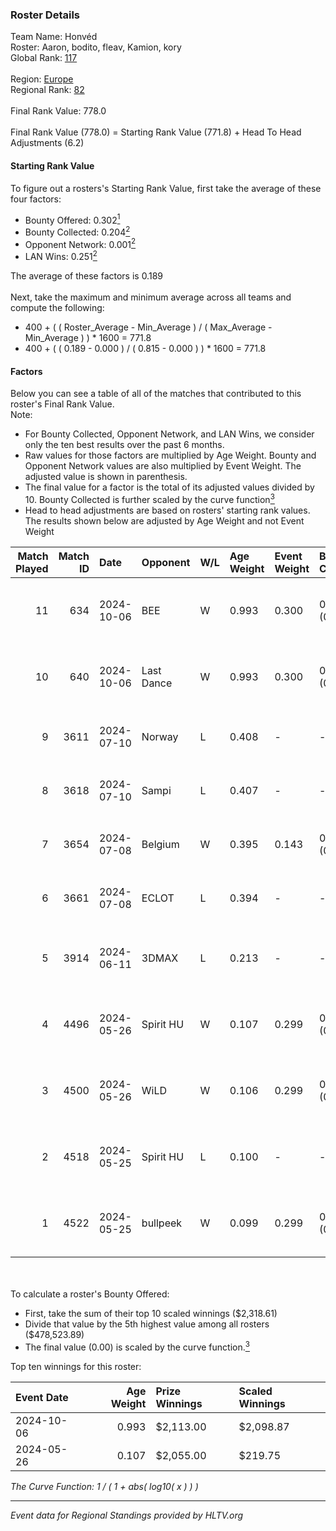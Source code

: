 ### Roster Details<br />
Team Name: Honvéd<br />
Roster: Aaron, bodito, fleav, Kamion, kory<br />
Global Rank: [117](../../standings_global_2024_11_06.md)<br />
<br />
Region: [Europe]( ../../standings_europe_2024_11_06.md)<br />
Regional Rank: [82]( ../../standings_europe_2024_11_06.md)<br />
<br />
Final Rank Value:  778.0<br />
<br />
Final Rank Value (778.0) = Starting Rank Value (771.8) + Head To Head Adjustments (6.2)<br />

#### Starting Rank Value<br />
To figure out a rosters's Starting Rank Value, first take the average of these four factors:<br />
- Bounty Offered: 0.302[<sup>1</sup>](#table2)
- Bounty Collected: 0.204[<sup>2</sup>](#table1)
- Opponent Network: 0.001[<sup>2</sup>](#table1)
- LAN Wins: 0.251[<sup>2</sup>](#table1)

The average of these factors is 0.189<br />
<br />
Next, take the maximum and minimum average across all teams and compute the following:<br />
- 400 + ( ( Roster_Average - Min_Average ) / ( Max_Average - Min_Average ) ) * 1600 = 771.8
- 400 + ( ( 0.189 - 0.000 ) / ( 0.815 - 0.000 ) ) * 1600 = 771.8


#### Factors<br />
Below you can see a table of all of the matches that contributed to this roster's Final Rank Value.<br />
Note:<br />

- For Bounty Collected, Opponent Network, and LAN Wins, we consider only the ten best results over the past 6 months.
- Raw values for those factors are multiplied by Age Weight. Bounty and Opponent Network values are also multiplied by Event Weight. The adjusted value is shown in parenthesis.
- The final value for a factor is the total of its adjusted values divided by 10. Bounty Collected is further scaled by the curve function[<sup>3</sup>](#curveFunction)
- Head to head adjustments are based on rosters' starting rank values. The results shown below are adjusted by Age Weight and not Event Weight
<span id="table1"></span><br />


| Match Played | Match ID | Date       | Opponent   | W/L | Age Weight | Event Weight | Bounty Collected | Opponent Network | LAN Wins  | H2H Adj. | Roster                               |
| -: | -: | :- | :- | :- | :- | :- | :- | :- | :- | -: | :- |
|           11 |      634 | 2024-10-06 | BEE        | W   | 0.993      | 0.300        | 0.003 (0.001)    | 0.036 (0.011)    | 1 (0.993) |    12.01 | Aaron, bodito, fleav, Kamion, kory   |
|           10 |      640 | 2024-10-06 | Last Dance | W   | 0.993      | 0.300        | 0.001 (0.000)    | 0.000 (0.000)    | 1 (0.993) |     6.48 | Aaron, bodito, fleav, Kamion, kory   |
|            9 |     3611 | 2024-07-10 | Norway     | L   | 0.408      | -            | -                | -                | -         |    -9.43 | Aaron, coolio, fleav, kory, xavi     |
|            8 |     3618 | 2024-07-10 | Sampi      | L   | 0.407      | -            | -                | -                | -         |    -3.25 | Aaron, coolio, fleav, kory, xavi     |
|            7 |     3654 | 2024-07-08 | Belgium    | W   | 0.395      | 0.143        | 0.000 (0.000)    | 0.000 (0.000)    | 0 (0.000) |     1.38 | Aaron, coolio, fleav, kory, xavi     |
|            6 |     3661 | 2024-07-08 | ECLOT      | L   | 0.394      | -            | -                | -                | -         |    -1.06 | Aaron, coolio, fleav, kory, xavi     |
|            5 |     3914 | 2024-06-11 | 3DMAX      | L   | 0.213      | -            | -                | -                | -         |    -0.11 | bodito, fleav, Kamion, Memeske, xavi |
|            4 |     4496 | 2024-05-26 | Spirit HU  | W   | 0.107      | 0.299        | 0.000 (0.000)    | 0.007 (0.000)    | 1 (0.107) |     0.96 | bodito, coolio, fleav, Kamion, xavi  |
|            3 |     4500 | 2024-05-26 | WiLD       | W   | 0.106      | 0.299        | 0.001 (0.000)    | 0.004 (0.000)    | 1 (0.106) |     0.93 | bodito, coolio, fleav, Kamion, xavi  |
|            2 |     4518 | 2024-05-25 | Spirit HU  | L   | 0.100      | -            | -                | -                | -         |    -2.26 | bodito, coolio, fleav, Kamion, xavi  |
|            1 |     4522 | 2024-05-25 | bullpeek   | W   | 0.099      | 0.299        | 0.000 (0.000)    | 0.000 (0.000)    | 1 (0.099) |     0.56 | bodito, coolio, fleav, Kamion, xavi  |

<br />
<span id="table2"></span><br />
To calculate a roster's Bounty Offered:<br />

- First, take the sum of their top 10 scaled winnings ($2,318.61)
- Divide that value by the 5th highest value among all rosters ($478,523.89)
- The final value (0.00) is scaled by the curve function.[<sup>3</sup>](#curveFunction)

Top ten winnings for this roster:<br />

| Event Date | Age Weight | Prize Winnings | Scaled Winnings |
| :- | -: | :- | :- |
| 2024-10-06 |      0.993 | $2,113.00      | $2,098.87       |
| 2024-05-26 |      0.107 | $2,055.00      | $219.75         |


<span id="curveFunction"></span>_The Curve Function: 1 / ( 1 + abs( log10( x ) ) )_<br />

---
_Event data for Regional Standings provided by HLTV.org_<br />
